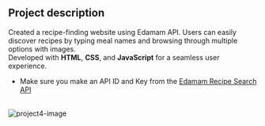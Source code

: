 ## Project description
Created a recipe-finding website using Edamam API. Users can easily discover recipes by typing meal names and browsing through multiple options with images.\
Developed with **HTML**, **CSS**, and **JavaScript** for a seamless user experience.
* Make sure you make an API ID and Key from the [Edamam Recipe Search API](https://www.edamam.com/)<br /><br />

![project4-image](https://github.com/ElonaMaliqi/Recipe-Finder-Website/assets/113908382/cc616f5c-a78c-4718-9e0f-1ac25679c536)
